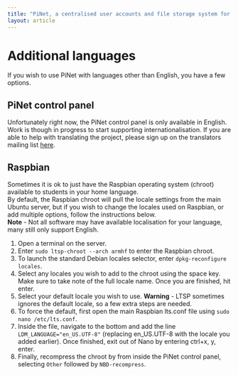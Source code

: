 ```yaml
---
title: "PiNet, a centralised user accounts and file storage system for a Raspberry Pi classroom."
layout: article
---
```

# Additional languages   
If you wish to use PiNet with languages other than English, you have a few options.    

## PiNet control panel   
Unfortunately right now, the PiNet control panel is only available in English.   
Work is though in progress to start supporting internationalisation. If you are able to help with translating the project, please sign up on the translators mailing list [here](http://eepurl.com/bDCdZb).   

## Raspbian   
Sometimes it is ok to just have the Raspbian operating system (chroot) available to students in your home language.   
By default, the Raspbian chroot will pull the locale settings from the main Ubuntu server, but if you wish to change the locales used on Raspbian, or add multiple options, follow the instructions below.   
**Note** - Not all software may have available localisation for your language, many still only support English.   
1. Open a terminal on the server.   
2. Enter ```sudo ltsp-chroot --arch armhf``` to enter the Raspbian chroot.   
3. To launch the standard Debian locales selector, enter ```dpkg-reconfigure locales```.   
4. Select any locales you wish to add to the chroot using the space key. Make sure to take note of the full locale name. Once you are finished, hit enter.   
5. Select your default locale you wish to use. **Warning** - LTSP sometimes ignores the default locale, so a few extra steps are needed.     
6. To force the default, first open the main Raspbian lts.conf file using ```sudo nano /etc/lts.conf```.   
7. Inside the file, navigate to the bottom and add the line ```LDM_LANGUAGE="en_US.UTF-8"``` (replacing en_US.UTF-8 with the locale you added earlier). Once finished, exit out of Nano by entering ctrl+x, y, enter.      
8. Finally, recompress the chroot by from inside the PiNet control panel, selecting ```Other``` followed by ```NBD-recompress```.   
